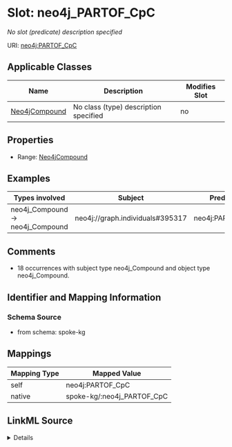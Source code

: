 

# Slot: neo4j_PARTOF_CpC


_No slot (predicate) description specified_





URI: [neo4j:PARTOF_CpC](neo4j://graph.schema#PARTOF_CpC)



<!-- no inheritance hierarchy -->





## Applicable Classes

| Name | Description | Modifies Slot |
| --- | --- | --- |
| [Neo4jCompound](../classes/Neo4jCompound.md) | No class (type) description specified |  no  |







## Properties

* Range: [Neo4jCompound](../classes/Neo4jCompound.md)






## Examples

| Types involved | Subject | Predicate | Object |
| --- | --- | --- | --- |
| neo4j_Compound → neo4j_Compound | neo4j://graph.individuals#395317 | neo4j:PARTOF_CpC | neo4j://graph.individuals#395791 |


## Comments

* 18 occurrences with subject type neo4j_Compound and object type neo4j_Compound.

## Identifier and Mapping Information







### Schema Source


* from schema: spoke-kg




## Mappings

| Mapping Type | Mapped Value |
| ---  | ---  |
| self | neo4j:PARTOF_CpC |
| native | spoke-kg/:neo4j_PARTOF_CpC |




## LinkML Source

<details>
```yaml
name: neo4j_PARTOF_CpC
description: No slot (predicate) description specified
comments:
- 18 occurrences with subject type neo4j_Compound and object type neo4j_Compound.
examples:
- description: neo4j_Compound → neo4j_Compound
  object:
    example_object: neo4j://graph.individuals#395791
    example_predicate: neo4j:PARTOF_CpC
    example_subject: neo4j://graph.individuals#395317
from_schema: spoke-kg
rank: 1000
slot_uri: neo4j:PARTOF_CpC
alias: neo4j_PARTOF_CpC
domain_of:
- neo4j_Compound
range: neo4j_Compound

```
</details>
